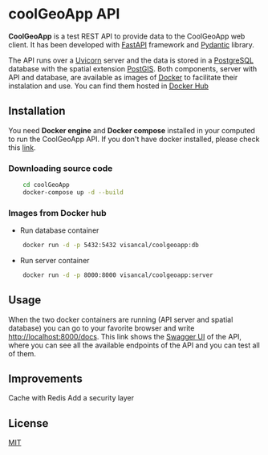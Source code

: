 # coolGeoApp API

**CoolGeoApp** is a test REST API to provide data to the CoolGeoApp web client.
It has been developed with [FastAPI](https://fastapi.tiangolo.com/) framework and [Pydantic](https://pydantic-docs.helpmanual.io/) library.

The API runs over a [Uvicorn](https://www.uvicorn.org/) server and the data is stored in a [PostgreSQL](https://www.postgresql.org/) database with the spatial extension [PostGIS](https://postgis.net/).
Both components, server with API and database, are available as images of [Docker](https://www.docker.com/) to facilitate their instalation and use. You can find them hosted in [Docker Hub](https://hub.docker.com/r/visancal/coolgeoapp)


## Installation

You need **Docker engine** and **Docker compose** installed in your computed to run the CoolGeoApp API. If you don't have docker installed, please check this [link](https://docs.docker.com/engine/install/).



### Downloading source code

```bash
    cd coolGeoApp
    docker-compose up -d --build
```
### Images from Docker hub

* Run database container 
  
```bash
    docker run -d -p 5432:5432 visancal/coolgeoapp:db
```
* Run server container
  
```bash
    docker run -d -p 8000:8000 visancal/coolgeoapp:server
```

## Usage

When the two docker containers are running (API server and spatial database) you can go to your favorite browser and write [http://localhost:8000/docs](http://localhost:8000/docs).
This link shows the [Swagger UI](https://swagger.io/) of the API, where you can see all the available endpoints of the API and you can test all of them.  

## Improvements
Cache with Redis
Add a security layer

## License
[MIT](https://choosealicense.com/licenses/mit/)